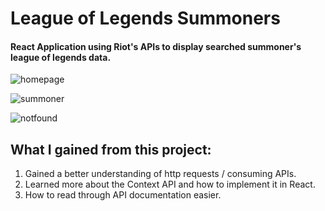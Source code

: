 # League of Legends Summoners

#### React Application using Riot's APIs to display searched summoner's league of legends data.

![homepage](https://user-images.githubusercontent.com/44681780/70089723-9c1f5700-15cd-11ea-9357-f03d77b4eaa1.png)

![summoner](https://user-images.githubusercontent.com/44681780/70089728-9e81b100-15cd-11ea-8fa4-c77e97beb621.jpg)

![notfound](https://user-images.githubusercontent.com/44681780/70089732-a04b7480-15cd-11ea-8c7c-10ea9ef9c235.png)

## What I gained from this project:
1. Gained a better understanding of http requests / consuming APIs.
2. Learned more about the Context API and how to implement it in React.
3. How to read through API documentation easier.
